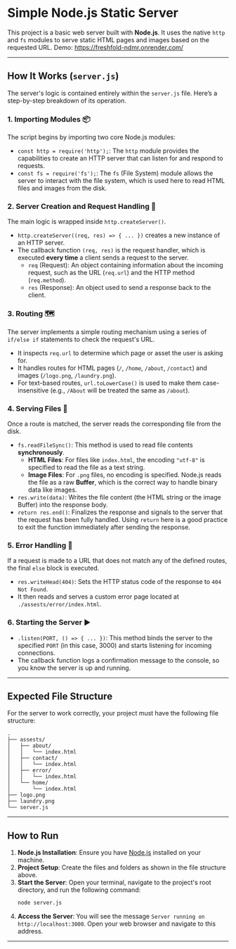 # Simple Node.js Static Server

This project is a basic web server built with **Node.js**. It uses the native `http` and `fs` modules to serve static HTML pages and images based on the requested URL. Demo: https://freshfold-ndmr.onrender.com/

-----

## How It Works (`server.js`)

The server's logic is contained entirely within the `server.js` file. Here’s a step-by-step breakdown of its operation.

### 1\. Importing Modules 📦

The script begins by importing two core Node.js modules:

  * `const http = require('http');`: The `http` module provides the capabilities to create an HTTP server that can listen for and respond to requests.
  * `const fs = require('fs');`: The `fs` (File System) module allows the server to interact with the file system, which is used here to read HTML files and images from the disk.

### 2\. Server Creation and Request Handling 🔄

The main logic is wrapped inside `http.createServer()`.

  * `http.createServer((req, res) => { ... })` creates a new instance of an HTTP server.
  * The callback function `(req, res)` is the request handler, which is executed **every time** a client sends a request to the server.
      * `req` (Request): An object containing information about the incoming request, such as the URL (`req.url`) and the HTTP method (`req.method`).
      * `res` (Response): An object used to send a response back to the client.

### 3\. Routing 🗺️

The server implements a simple routing mechanism using a series of `if/else if` statements to check the request's URL.

  * It inspects `req.url` to determine which page or asset the user is asking for.
  * It handles routes for HTML pages (`/`, `/home`, `/about`, `/contact`) and images (`/logo.png`, `/laundry.png`).
  * For text-based routes, `url.toLowerCase()` is used to make them case-insensitive (e.g., `/About` will be treated the same as `/about`).

### 4\. Serving Files 📄

Once a route is matched, the server reads the corresponding file from the disk.

  * `fs.readFileSync()`: This method is used to read file contents **synchronously**.
      * **HTML Files**: For files like `index.html`, the encoding `"utf-8"` is specified to read the file as a text string.
      * **Image Files**: For `.png` files, no encoding is specified. Node.js reads the file as a raw **Buffer**, which is the correct way to handle binary data like images.
  * `res.write(data)`: Writes the file content (the HTML string or the image Buffer) into the response body.
  * `return res.end()`: Finalizes the response and signals to the server that the request has been fully handled. Using `return` here is a good practice to exit the function immediately after sending the response.

### 5\. Error Handling 🚨

If a request is made to a URL that does not match any of the defined routes, the final `else` block is executed.

  * `res.writeHead(404)`: Sets the HTTP status code of the response to `404 Not Found`.
  * It then reads and serves a custom error page located at `./assests/error/index.html`.

### 6\. Starting the Server ▶️

  * `.listen(PORT, () => { ... })`: This method binds the server to the specified `PORT` (in this case, 3000) and starts listening for incoming connections.
  * The callback function logs a confirmation message to the console, so you know the server is up and running.

-----

## Expected File Structure

For the server to work correctly, your project must have the following file structure:

```
.
├── assests/
│   ├── about/
│   │   └── index.html
│   ├── contact/
│   │   └── index.html
│   ├── error/
│   │   └── index.html
│   └── home/
│       └── index.html
├── logo.png
├── laundry.png
└── server.js
```

-----

## How to Run

1.  **Node.js Installation**: Ensure you have [Node.js](https://nodejs.org/) installed on your machine.
2.  **Project Setup**: Create the files and folders as shown in the file structure above.
3.  **Start the Server**: Open your terminal, navigate to the project's root directory, and run the following command:
    ```bash
    node server.js
    ```
4.  **Access the Server**: You will see the message `Server running on http://localhost:3000`. Open your web browser and navigate to this address.

-----
